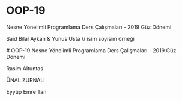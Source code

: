
# OOP-19
Nesne Yönelimli  Programlama Ders Çalışmaları - 2019 Güz Dönemi

Said Bilal Aykan & Yunus Usta // isim soyisim örneği 

﻿# OOP-19
Nesne Yönelimli Programlama Ders Çalışmaları - 2019 Güz Dönemi


Rasim Altuntas

ÜNAL  ZURNALI

Eyyüp Emre Tan


